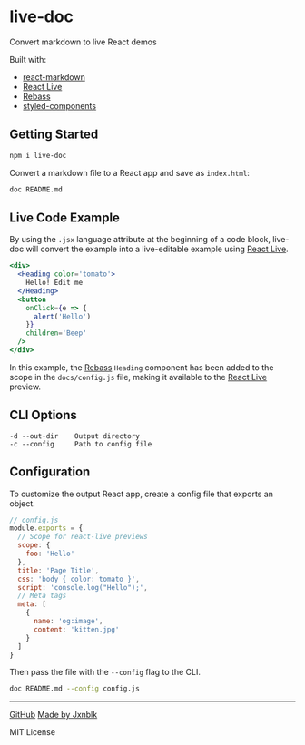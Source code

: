 
# live-doc

Convert markdown to live React demos

Built with:
- [react-markdown][0]
- [React Live][1]
- [Rebass][2]
- [styled-components][3]


## Getting Started

```sh
npm i live-doc
```

Convert a markdown file to a React app and save as `index.html`:

```sh
doc README.md
```

## Live Code Example

By using the `.jsx` language attribute at the beginning of a code block,
live-doc will convert the example into a live-editable example using [React Live][1].

```.jsx
<div>
  <Heading color='tomato'>
    Hello! Edit me
  </Heading>
  <button
    onClick={e => {
      alert('Hello')
    }}
    children='Beep'
  />
</div>
```

In this example, the [Rebass][2] `Heading` component has been added to the scope in the `docs/config.js` file,
making it available to the [React Live][1] preview.


## CLI Options

```
-d --out-dir    Output directory
-c --config     Path to config file
```


## Configuration

To customize the output React app, create a config file that exports an object.

```js
// config.js
module.exports = {
  // Scope for react-live previews
  scope: {
    foo: 'Hello'
  },
  title: 'Page Title',
  css: 'body { color: tomato }',
  script: 'console.log("Hello");',
  // Meta tags
  meta: [
    {
      name: 'og:image',
      content: 'kitten.jpg'
    }
  ]
}
```

Then pass the file with the `--config` flag to the CLI.

```sh
doc README.md --config config.js
```

---

[GitHub](https://github.com/jxnblk/live-doc)
[Made by Jxnblk](http://jxnblk.com)

MIT License

[0]: https://github.com/rexxars/react-markdown
[1]: https://github.com/FormidableLabs/react-live
[2]: https://github.com/jxnblk/rebass
[3]: https://github.com/styled-components/styled-components
